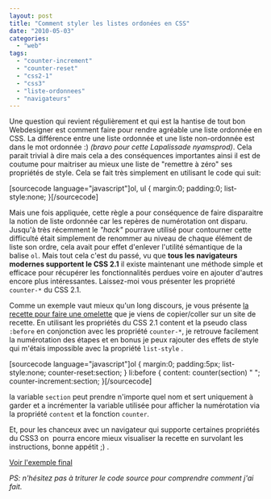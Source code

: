 ```yaml
---
layout: post
title: "Comment styler les listes ordonées en CSS"
date: "2010-05-03"
categories: 
  - "web"
tags: 
  - "counter-increment"
  - "counter-reset"
  - "css2-1"
  - "css3"
  - "liste-ordonnees"
  - "navigateurs"
---
```


Une question qui revient régulièrement et qui est la hantise de tout bon Webdesigner est comment faire pour rendre agréable une liste ordonnée en CSS. La différence entre une liste ordonnée et une liste non-ordonnée est dans le mot ordonnée :) _(bravo pour cette Lapalissade nyamsprod)_. Cela parait trivial à dire mais cela a des conséquences importantes ainsi il est de coutume pour maitriser au mieux une liste de "remettre à zéro" ses propriétés de style. Cela se fait très simplement en utilisant le code qui suit:

\[sourcecode language="javascript"\]ol, ul { margin:0; padding:0; list-style:none; }\[/sourcecode\]

Mais une fois appliquée, cette règle a pour conséquence de faire disparaitre la notion de liste ordonnée car les repères de numérotation ont disparu. Jusqu'à très récemment le _"hack"_ pourrave utilisé pour contourner cette difficulté était simplement de renommer au niveau de chaque élément de liste son ordre, cela avait pour effet d'enlever l'utilité sémantique de la balise `ol`. Mais tout cela c'est du passé, vu que **tous les navigateurs modernes supportent le CSS 2.1** il existe maintenant une méthode simple et efficace pour récupérer les fonctionnalités perdues voire en ajouter d'autres encore plus intéressantes. Laissez-moi vous présenter les propriété `counter-*` du CSS 2.1.

Comme un exemple vaut mieux qu'un long discours, je vous présente [la recette pour faire une omelette](http://nyamsprod.com/test/css/list-css.html "exemple d'utilisation des propriétés counter-* de CSS 2.1") que je viens de copier/coller sur un site de recette. En utilisant les propriétés du CSS 2.1 content et la pseudo class `:before` en conjonction avec les propriété `counter-*`, je retrouve facilement la numérotation des étapes et en bonus je peux rajouter des effets de style qui m'étais impossible avec la propriété `list-style` .

\[sourcecode language="javascript"\]ol { margin:0; padding:5px; list-style:none; counter-reset:section; } li:before { content: counter(section) " "; counter-increment:section; }\[/sourcecode\]

la variable `section` peut prendre n'importe quel nom et sert uniquement à garder et a incrémenter la variable utilisée pour afficher la numérotation via la propriété `content` et la fonction `counter`.

Et, pour les chanceux avec un navigateur qui supporte certaines propriétés du CSS3 on  pourra encore mieux visualiser la recette en survolant les instructions, bonne appétit ;) .

[Voir l'exemple final](http://nyamsprod.com/test/css/list-css.html "exemple d'utilisation des propriétés counter-* de CSS 2.1")

_PS: n'hésitez pas à triturer le code source pour comprendre comment j'ai fait._
